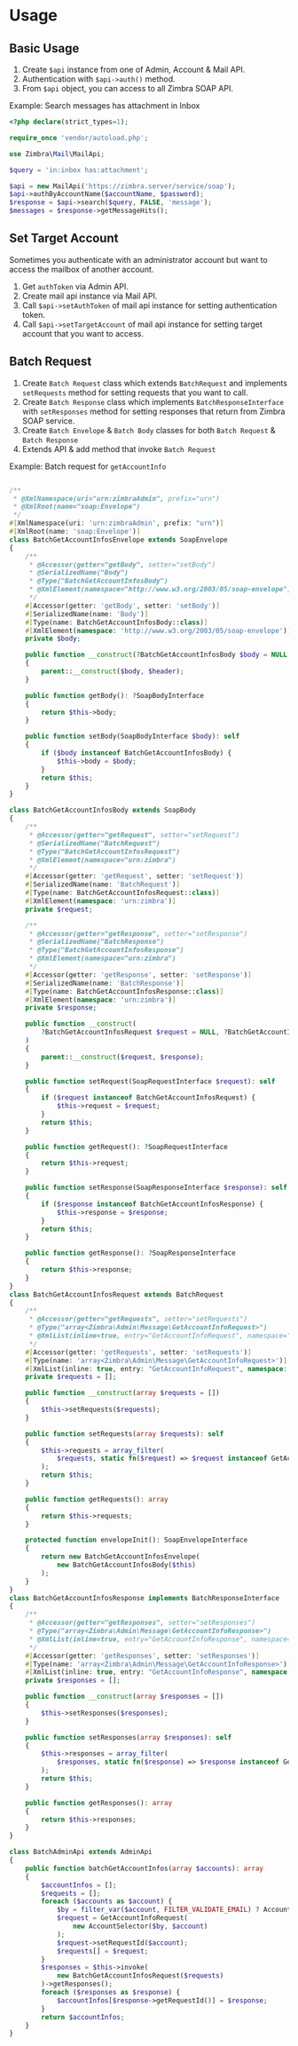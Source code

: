 Usage
=====

## Basic Usage
1. Create `$api` instance from one of Admin, Account & Mail API.
2. Authentication with `$api->auth()` method.
3. From `$api` object, you can access to all Zimbra SOAP API.

Example: Search messages has attachment in Inbox
```php
<?php declare(strict_types=1);

require_once 'vendor/autoload.php';

use Zimbra\Mail\MailApi;

$query = 'in:inbox has:attachment';

$api = new MailApi('https://zimbra.server/service/soap');
$api->authByAccountName($accountName, $password);
$response = $api->search($query, FALSE, 'message');
$messages = $response->getMessageHits();
```

## Set Target Account
Sometimes you authenticate with an administrator account but want to access the mailbox of another account.
1. Get `authToken` via Admin API.
2. Create mail api instance via Mail API.
3. Call `$api->setAuthToken` of mail api instance for setting authentication token.
4. Call `$api->setTargetAccount` of mail api instance for setting target account that you want to access.

## Batch Request
1. Create `Batch Request` class which extends `BatchRequest` and implements `setRequests` method for setting requests that you want to call.
2. Create `Batch Response` class which implements `BatchResponseInterface` with `setResponses` method for setting responses that return from Zimbra SOAP service.
3. Create `Batch Envelope` & `Batch Body` classes for both `Batch Request` & `Batch Response`
4. Extends API & add method that invoke `Batch Request`

Example: Batch request for `getAccountInfo`
```php

/**
 * @XmlNamespace(uri="urn:zimbraAdmin", prefix="urn")
 * @XmlRoot(name="soap:Envelope")
 */
#[XmlNamespace(uri: 'urn:zimbraAdmin', prefix: "urn")]
#[XmlRoot(name: 'soap:Envelope')]
class BatchGetAccountInfosEnvelope extends SoapEnvelope
{
    /**
     * @Accessor(getter="getBody", setter="setBody")
     * @SerializedName("Body")
     * @Type("BatchGetAccountInfosBody")
     * @XmlElement(namespace="http://www.w3.org/2003/05/soap-envelope")
     */
    #[Accessor(getter: 'getBody', setter: 'setBody')]
    #[SerializedName(name: 'Body')]
    #[Type(name: BatchGetAccountInfosBody::class)]
    #[XmlElement(namespace: 'http://www.w3.org/2003/05/soap-envelope')]
    private $body;

    public function __construct(?BatchGetAccountInfosBody $body = NULL, ?SoapHeader $header = NULL)
    {
        parent::__construct($body, $header);
    }

    public function getBody(): ?SoapBodyInterface
    {
        return $this->body;
    }

    public function setBody(SoapBodyInterface $body): self
    {
        if ($body instanceof BatchGetAccountInfosBody) {
            $this->body = $body;
        }
        return $this;
    }
}

class BatchGetAccountInfosBody extends SoapBody
{
    /**
     * @Accessor(getter="getRequest", setter="setRequest")
     * @SerializedName("BatchRequest")
     * @Type("BatchGetAccountInfosRequest")
     * @XmlElement(namespace="urn:zimbra")
     */
    #[Accessor(getter: 'getRequest', setter: 'setRequest')]
    #[SerializedName(name: 'BatchRequest')]
    #[Type(name: BatchGetAccountInfosRequest::class)]
    #[XmlElement(namespace: 'urn:zimbra')]
    private $request;

    /**
     * @Accessor(getter="getResponse", setter="setResponse")
     * @SerializedName("BatchResponse")
     * @Type("BatchGetAccountInfosResponse")
     * @XmlElement(namespace="urn:zimbra")
     */
    #[Accessor(getter: 'getResponse', setter: 'setResponse')]
    #[SerializedName(name: 'BatchResponse')]
    #[Type(name: BatchGetAccountInfosResponse::class)]
    #[XmlElement(namespace: 'urn:zimbra')]
    private $response;

    public function __construct(
        ?BatchGetAccountInfosRequest $request = NULL, ?BatchGetAccountInfosResponse $response = NULL
    )
    {
        parent::__construct($request, $response);
    }

    public function setRequest(SoapRequestInterface $request): self
    {
        if ($request instanceof BatchGetAccountInfosRequest) {
            $this->request = $request;
        }
        return $this;
    }

    public function getRequest(): ?SoapRequestInterface
    {
        return $this->request;
    }

    public function setResponse(SoapResponseInterface $response): self
    {
        if ($response instanceof BatchGetAccountInfosResponse) {
            $this->response = $response;
        }
        return $this;
    }

    public function getResponse(): ?SoapResponseInterface
    {
        return $this->response;
    }
}
class BatchGetAccountInfosRequest extends BatchRequest
{
    /**
     * @Accessor(getter="getRequests", setter="setRequests")
     * @Type("array<Zimbra\Admin\Message\GetAccountInfoRequest>")
     * @XmlList(inline=true, entry="GetAccountInfoRequest", namespace="urn:zimbraAdmin")
     */
    #[Accessor(getter: 'getRequests', setter: 'setRequests')]
    #[Type(name: 'array<Zimbra\Admin\Message\GetAccountInfoRequest>')]
    #[XmlList(inline: true, entry: "GetAccountInfoRequest", namespace: 'urn:zimbraAdmin')]
    private $requests = [];

    public function __construct(array $requests = [])
    {
        $this->setRequests($requests);
    }

    public function setRequests(array $requests): self
    {
        $this->requests = array_filter(
            $requests, static fn($request) => $request instanceof GetAccountInfoRequest
        );
        return $this;
    }

    public function getRequests(): array
    {
        return $this->requests;
    }

    protected function envelopeInit(): SoapEnvelopeInterface
    {
        return new BatchGetAccountInfosEnvelope(
            new BatchGetAccountInfosBody($this)
        );
    }
}
class BatchGetAccountInfosResponse implements BatchResponseInterface
{
    /**
     * @Accessor(getter="getResponses", setter="setResponses")
     * @Type("array<Zimbra\Admin\Message\GetAccountInfoResponse>")
     * @XmlList(inline=true, entry="GetAccountInfoResponse", namespace="urn:zimbraAdmin")
     */
    #[Accessor(getter: 'getResponses', setter: 'setResponses')]
    #[Type(name: 'array<Zimbra\Admin\Message\GetAccountInfoResponse>')]
    #[XmlList(inline: true, entry: "GetAccountInfoResponse", namespace: 'urn:zimbraAdmin')]
    private $responses = [];

    public function __construct(array $responses = [])
    {
        $this->setResponses($responses);
    }

    public function setResponses(array $responses): self
    {
        $this->responses = array_filter(
            $responses, static fn($response) => $response instanceof GetAccountInfoResponse
        );
        return $this;
    }

    public function getResponses(): array
    {
        return $this->responses;
    }
}

class BatchAdminApi extends AdminApi
{
    public function batchGetAccountInfos(array $accounts): array
    {
        $accountInfos = [];
        $requests = [];
        foreach ($accounts as $account) {
            $by = filter_var($account, FILTER_VALIDATE_EMAIL) ? AccountBy::NAME() : AccountBy::ID();
            $request = GetAccountInfoRequest(
                new AccountSelector($by, $account)
            );
            $request->setRequestId($account);
            $requests[] = $request;
        }
        $responses = $this->invoke(
            new BatchGetAccountInfosRequest($requests)
        )->getResponses();
        foreach ($responses as $response) {
            $accountInfos[$response->getRequestId()] = $response;
        }
        return $accountInfos;
    }
}
```
